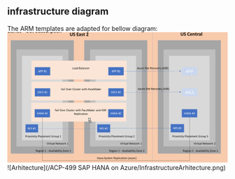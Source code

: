 ## infrastructure diagram 
The ARM templates are adapted for bellow diagram:
![Arhitecture](./InfrastructureArhitecture.png)
![Arhitecture](/ACP-499 SAP HANA on Azure/InfrastructureArhitecture.png)